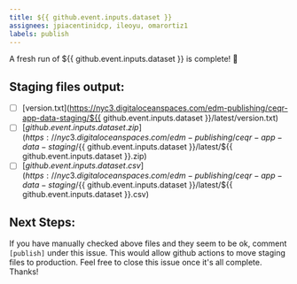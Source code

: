 ```yaml
---
title: ${{ github.event.inputs.dataset }}
assignees: jpiacentinidcp, ileoyu, omarortiz1
labels: publish
---
```


A fresh run of ${{ github.event.inputs.dataset }} is complete! 🎉

## Staging files output:
- [ ] [version.txt](https://nyc3.digitaloceanspaces.com/edm-publishing/ceqr-app-data-staging/${{ github.event.inputs.dataset }}/latest/version.txt)
- [ ] [${{ github.event.inputs.dataset }}.zip](https://nyc3.digitaloceanspaces.com/edm-publishing/ceqr-app-data-staging/${{ github.event.inputs.dataset }}/latest/${{ github.event.inputs.dataset }}.zip)
- [ ] [${{ github.event.inputs.dataset }}.csv](https://nyc3.digitaloceanspaces.com/edm-publishing/ceqr-app-data-staging/${{ github.event.inputs.dataset }}/latest/${{ github.event.inputs.dataset }}.csv)

## Next Steps: 
If you have manually checked above files and they seem to be ok, comment `[publish]` under this issue. 
This would allow github actions to move staging files to production. 
Feel free to close this issue once it's all complete. Thanks!